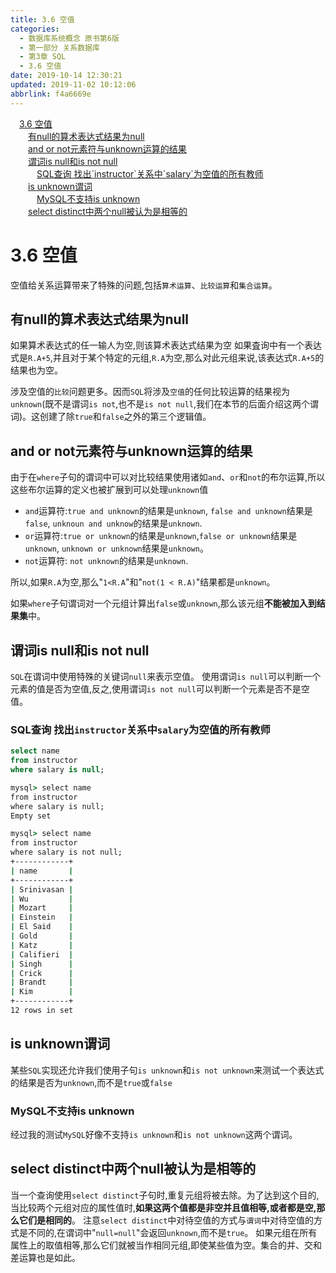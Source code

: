 ```yaml
---
title: 3.6 空值
categories: 
  - 数据库系统概念 原书第6版
  - 第一部分 关系数据库
  - 第3章 SQL
  - 3.6 空值
date: 2019-10-14 12:30:21
updated: 2019-11-02 10:12:06
abbrlink: f4a6669e
---
```

<div id='my_toc'><a href="/ReadingNotes/f4a6669e/#3.6-空值" class="header_1">3.6 空值</a><br><a href="/ReadingNotes/f4a6669e/#有null的算术表达式结果为null" class="header_2">有null的算术表达式结果为null</a><br><a href="/ReadingNotes/f4a6669e/#and-or-not元素符与unknown运算的结果" class="header_2">and or not元素符与unknown运算的结果</a><br><a href="/ReadingNotes/f4a6669e/#谓词is-null和is-not-null" class="header_2">谓词is null和is not null</a><br><a href="/ReadingNotes/f4a6669e/#SQL查询-找出-instructor-关系中-salary-为空值的所有教师" class="header_3">SQL查询 找出`instructor`关系中`salary`为空值的所有教师</a><br><a href="/ReadingNotes/f4a6669e/#is-unknown谓词" class="header_2">is unknown谓词</a><br><a href="/ReadingNotes/f4a6669e/#MySQL不支持is-unknown" class="header_3">MySQL不支持is unknown</a><br><a href="/ReadingNotes/f4a6669e/#select-distinct中两个null被认为是相等的" class="header_2">select distinct中两个null被认为是相等的</a><br></div>
<style>
    .header_1{
        margin-left: 1em;
    }
    .header_2{
        margin-left: 2em;
    }
    .header_3{
        margin-left: 3em;
    }
    .header_4{
        margin-left: 4em;
    }
    .header_5{
        margin-left: 5em;
    }
    .header_6{
        margin-left: 6em;
    }
</style>
<!--more-->
<script>if (navigator.platform.search('arm')==-1){document.getElementById('my_toc').style.display = 'none';}
var e,p = document.getElementsByTagName('p');while (p.length>0) {e = p[0];e.parentElement.removeChild(e);}
</script>

<!--end-->
<!--SSTStart-->

# 3.6 空值

空值给关系运算带来了特殊的问题,包括`算术运算`、`比较运算`和`集合运算`。

## 有null的算术表达式结果为null

如果算术表达式的任一输人为空,则该算术表达式结果为空
如果査询中有一个表达式是`R.A+5`,并且对于某个特定的元组,`R.A`为空,那么对此元组来说,该表达式`R.A+5`的结果也为空。

涉及空值的`比较`问题更多。因而`SQL`将涉及`空值`的任何比较运算的结果视为`unknown`(既不是谓词`is not`,也不是`is not null`,我们在本节的后面介绍这两个谓词)。这创建了除`true`和`false`之外的第三个逻辑值。

## and or not元素符与unknown运算的结果

由于在`where`子句的谓词中可以对比较结果使用诸如`and`、`or`和`not`的布尔运算,所以这些布尔运算的定义也被扩展到可以处理`unknown`值

- `and`运算符:`true and unknown`的结果是`unknown`, `false and unknown`结果是`false`, `unknoun and unknow`的结果是`unknown`.
- `or`运算符:`true or unknown`的结果是`unknown`,`false or unknown`结果是`unknown`, `unknown or unknown`结果是`unknown`。
- `not`运算符: `not unknown`的结果是`unknown`.

所以,如果`R.A`为空,那么"`1<R.A`"和"`not(1 < R.A)`"结果都是`unknown`。

如果`where`子句谓词对一个元组计算出`false`或`unknown`,那么该元组**不能被加入到结果集**中。

## 谓词is null和is not null

`SQL`在谓词中使用特殊的关键词`null`来表示空值。
使用谓词`is null`可以判断一个元素的值是否为空值,反之,使用谓词`is not null`可以判断一个元素是否不是空值。

### SQL查询 找出`instructor`关系中`salary`为空值的所有教师
```sql
select name
from instructor
where salary is null;
```
```cmd
mysql> select name
from instructor
where salary is null;
Empty set

mysql> select name
from instructor
where salary is not null;
+------------+
| name       |
+------------+
| Srinivasan |
| Wu         |
| Mozart     |
| Einstein   |
| El Said    |
| Gold       |
| Katz       |
| Califieri  |
| Singh      |
| Crick      |
| Brandt     |
| Kim        |
+------------+
12 rows in set
```

## is unknown谓词

某些`SQL`实现还允许我们使用子句`is unknown`和`is not unknown`来测试一个表达式的结果是否为`unknown`,而不是`true`或`false`

### MySQL不支持is unknown

经过我的测试`MySQL`好像不支持`is unknown`和`is not unknown`这两个谓词。

## select distinct中两个null被认为是相等的

当一个查询使用`select distinct`子句时,重复元组将被去除。为了达到这个目的,当比较两个元组对应的属性值时,**如果这两个值都是非空并且值相等,或者都是空,那么它们是相同的**。
注意`select distinct`中对待空值的方式与`谓词`中对待空值的方式是不同的,在谓词中"`null=null`"会返回`unknown`,而不是`true`。
如果元组在所有属性上的取值相等,那么它们就被当作相同元组,即使某些值为空。集合的并、交和差运算也是如此。

<!--SSTStop-->

